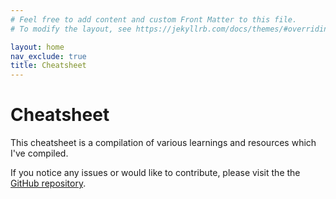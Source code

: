 ```yaml
---
# Feel free to add content and custom Front Matter to this file.
# To modify the layout, see https://jekyllrb.com/docs/themes/#overriding-theme-defaults

layout: home
nav_exclude: true
title: Cheatsheet
---
```


# Cheatsheet
This cheatsheet is a compilation of various learnings and resources which I've compiled.

If you notice any issues or would like to contribute, please visit the the [GitHub repository](https://github.com/agrzeslak/cheatsheet).